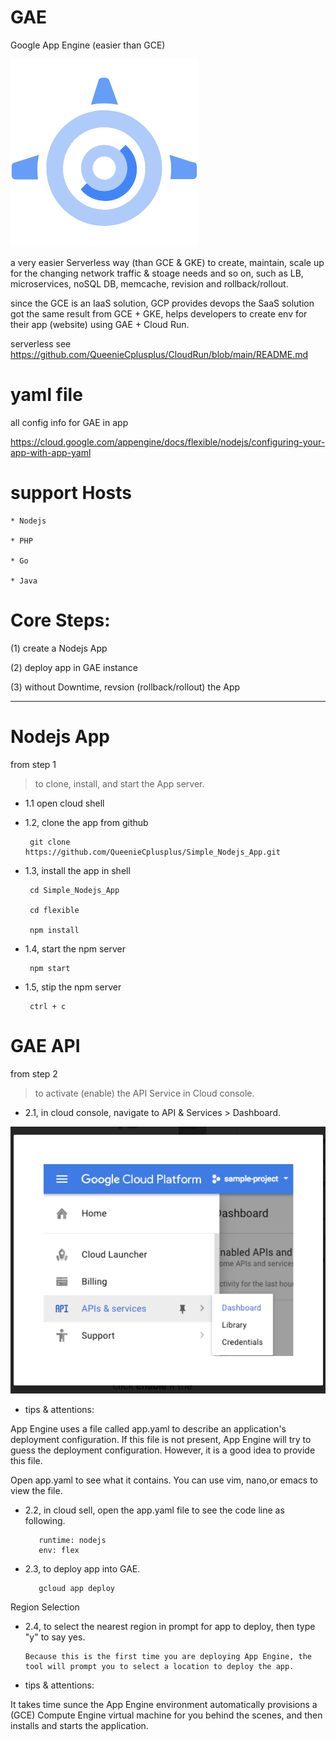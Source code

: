 # GAE
Google App Engine (easier than GCE)

![](https://raw.githubusercontent.com/QueenieCplusplus/GAE/main/gae.jpg)

a very easier Serverless way (than GCE & GKE) to create, maintain, scale up for the changing network traffic & stoage needs and so on, such as LB, microservices, noSQL DB, memcache, revision and rollback/rollout.

since the GCE is an IaaS solution, GCP provides devops the SaaS solution got the same result from GCE + GKE, helps developers to create env for their app (website) using GAE + Cloud Run.

serverless see https://github.com/QueenieCplusplus/CloudRun/blob/main/README.md

# yaml file 

all config info for GAE in app

https://cloud.google.com/appengine/docs/flexible/nodejs/configuring-your-app-with-app-yaml

# support Hosts 

    * Nodejs

    * PHP

    * Go

    * Java

# Core Steps:

(1) create a Nodejs App

(2) deploy app in GAE instance

(3) without Downtime, revsion (rollback/rollout) the App

-----

# Nodejs App

from step 1

> to clone, install, and start the App server.

* 1.1 open cloud shell

* 1.2, clone the app from github

       git clone https://github.com/QueenieCplusplus/Simple_Nodejs_App.git

* 1.3, install the app in shell

       cd Simple_Nodejs_App
       
       cd flexible
       
       npm install

* 1.4, start the npm server

       npm start

* 1.5, stip the npm server

       ctrl + c
       
# GAE API

from step 2

> to activate (enable) the API Service in Cloud console.

* 2.1, in cloud console, navigate to API & Services > Dashboard.

![](https://raw.githubusercontent.com/QueenieCplusplus/GAE/main/activate%20api.png)

* tips & attentions:

App Engine uses a file called app.yaml to describe an application's deployment configuration. If this file is not present, App Engine will try to guess the deployment configuration. However, it is a good idea to provide this file.

Open app.yaml to see what it contains. You can use vim, nano,or emacs to view the file.

* 2.2, in cloud sell, open the app.yaml file to see the code line as following.

         runtime: nodejs
         env: flex
         
* 2.3, to deploy app into GAE.

         gcloud app deploy

Region Selection

* 2.4, to select the nearest region in prompt for app to deploy, then type "y" to say yes.

      Because this is the first time you are deploying App Engine, the tool will prompt you to select a location to deploy the app.

* tips & attentions:

It takes time sunce the App Engine environment automatically provisions a (GCE) Compute Engine virtual machine for you behind the scenes, and then installs and starts the application.
